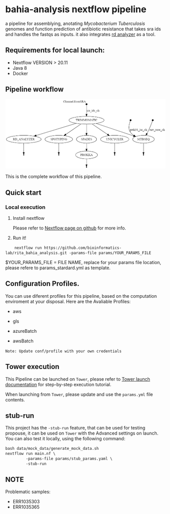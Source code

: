 # bahia-analysis nextflow pipeline

a pipeline for assemblying, anotating _Mycobacterium Tuberculosis_ genomes and function prediction of antibiotic resistance that takes sra ids and handles the fastqs as inputs. it also integrates [rd analyzer](https://github.com/xiaeryu/RD-Analyzer) as a tool.
## Requirements for local launch:

* Nextflow VERSION > 20.11
* Java 8
* Docker

## Pipeline workflow

![dag file](./resources/dag.png)

This is the complete workflow of this pipeline.

## Quick start

### Local execution
1. Install nextflow 

	Please refer to [Nextflow page on github](https://github.com/nextflow-io/nextflow/) for more info.

2. Run it!

```
	nextflow run https://github.com/bioinformatics-lab/rita_bahia_analysis.git -params-file params/YOUR_PARAMS_FILE

```

$YOUR_PARAMS_FILE = FILE NAME, replace for your params file location, please refere to params_stardard.yml as template.


## Configuration Profiles.

You can use diferent profiles for this pipeline, based on the computation enviroment at your disposal. Here are the Avaliable Profiles:

* aws 

* gls

* azureBatch

* awsBatch

`Note: Update conf/profile with your own credentials`

## Tower execution
This Pipeline can be launched on `Tower`, please refer to [Tower launch documentation](https://help.tower.nf/docs/launch/overview/) for step-by-step execution tutorial.

When launching from `Tower`, please update and use the `params.yml` file contents.

## stub-run
This project has the `-stub-run` feature, that can be used for testing propouse, it can be used on `Tower` with the Advanced settings on launch. You can also test it locally, using the following command:

```
bash data/mock_data/generate_mock_data.sh
nextflow run main.nf \
		 -params-file params/stub_params.yaml \
		 -stub-run
``` 

## NOTE
Problematic samples:
- ERR1035303
- ERR1035365
